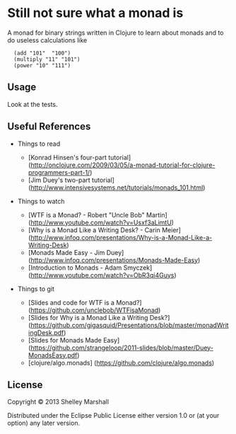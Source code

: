 # Still not sure what a monad is

A monad for binary strings written in Clojure to learn about monads and to do useless calculations like

      (add "101"  "100")
      (multiply "11" "101")
      (power "10" "111")
      
## Usage

Look at the tests.

## Useful References

* Things to read
  * [Konrad Hinsen's four-part tutorial] (http://onclojure.com/2009/03/05/a-monad-tutorial-for-clojure-programmers-part-1/)
  * [Jim Duey's two-part tutorial] (http://www.intensivesystems.net/tutorials/monads_101.html)

* Things to watch
  * [WTF is a Monad? - Robert "Uncle Bob" Martin] (http://www.youtube.com/watch?v=Usxf3aLimtU)
  * [Why is a Monad Like a Writing Desk? - Carin Meier] (http://www.infoq.com/presentations/Why-is-a-Monad-Like-a-Writing-Desk)
  * [Monads Made Easy - Jim Duey] (http://www.infoq.com/presentations/Monads-Made-Easy)
  * [Introduction to Monads - Adam Smyczek] (http://www.youtube.com/watch?v=ObR3qi4Guys)
  
* Things to git
  * [Slides and code for WTF is a Monad?] (https://github.com/unclebob/WTFisaMonad)
  * [Slides for Why is a Monad Like a Writing Desk?] (https://github.com/gigasquid/Presentations/blob/master/monadWritingDesk.pdf)
  * [Slides for Monads Made Easy] (https://github.com/strangeloop/2011-slides/blob/master/Duey-MonadsEasy.pdf)
  * [clojure/algo.monads] (https://github.com/clojure/algo.monads)
  
## License

Copyright © 2013 Shelley Marshall

Distributed under the Eclipse Public License either version 1.0 or (at
your option) any later version.
